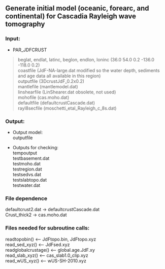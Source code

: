 Generate initial model (oceanic, forearc, and continental) for Cascadia Rayleigh wave tomography
------------------------------------------------------------------------------------------------
### Input: 
  * PAR_JDFCRUST  
   > beglat, endlat, latinc, beglon, endlon, loninc (36.0 54.0 0.2 -136.0 -118.0 0.2)  
   > coastfile (JdF-NA-large.dat  modified so the water depth, sediments and age data all available in this region)  
   > outputfile (3DcrustJdF_0.2x0.2)  
   > mantlefile (mantlemodel.dat)  
   > linshearfile (LinShearer.dat obsolete, not used)  
   > mohofile (cas.moho.dat)  
   > defaultfile (defaultcrustCascade.dat)  
   > rayl8secfile (moschetti_etal_Rayleigh_c_8s.dat)  

### Output:  

  * Output model:  
   outputfile

  * Outputs for checking:  
   tempoutput  
   testbasement.dat  
   testmoho.dat  
   testregion.dat  
   testsedvs.dat  
   testslabtopo.dat  
   testwater.dat

### File dependence  
   defaultcrust2.dat -> defaultcrustCascade.dat  
   Crust_thick2 -> cas.moho.dat  

### Files needed for subroutine calls:  
   readtopobin()   <--  JdFtopo.bin, JdFtopo.xyz  
   read_sed_xyz()  <--  JdFsed.xyz  
   readglobalcrustage() <-- global.age.JdF.xy  
   read_slab_xyz()	<--  cas_slab1.0_clip.xyz  
   read_wUS_xyz()  <--  wUS-SH-2010.xyz  
